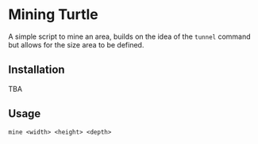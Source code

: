 # Mining Turtle

A simple script to mine an area, builds on the idea of the `tunnel` command but allows for the size area to be defined.

## Installation

TBA

## Usage

```
mine <width> <height> <depth>
```
